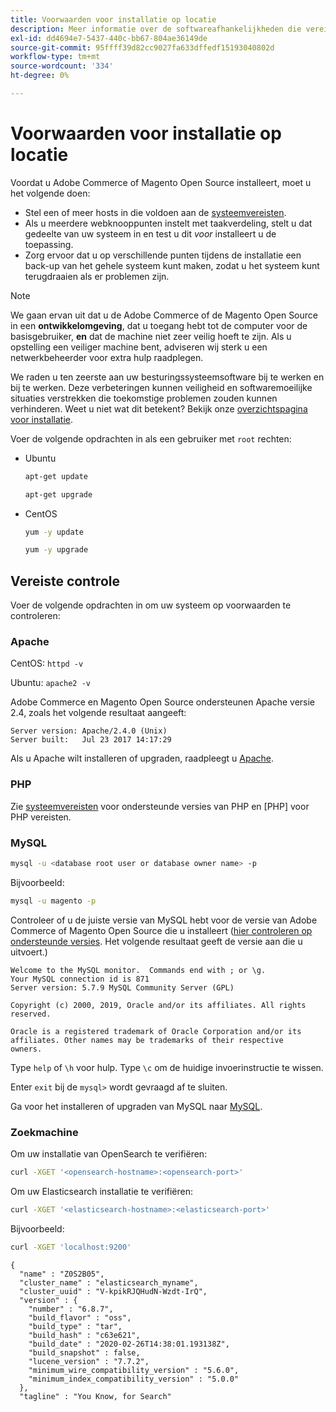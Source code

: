 ```yaml
---
title: Voorwaarden voor installatie op locatie
description: Meer informatie over de softwareafhankelijkheden die vereist zijn voor installaties op locatie van Adobe Commerce en Magento Open Source.
exl-id: dd4694e7-5437-440c-bb67-804ae36149de
source-git-commit: 95ffff39d82cc9027fa633dffedf15193040802d
workflow-type: tm+mt
source-wordcount: '334'
ht-degree: 0%

---
```


# Voorwaarden voor installatie op locatie

Voordat u Adobe Commerce of Magento Open Source installeert, moet u het volgende doen:

* Stel een of meer hosts in die voldoen aan de [systeemvereisten](../system-requirements.md).
* Als u meerdere webknooppunten instelt met taakverdeling, stelt u dat gedeelte van uw systeem in en test u dit _voor_ installeert u de toepassing.
* Zorg ervoor dat u op verschillende punten tijdens de installatie een back-up van het gehele systeem kunt maken, zodat u het systeem kunt terugdraaien als er problemen zijn.

>[!NOTE]
>
>We gaan ervan uit dat u de Adobe Commerce of de Magento Open Source in een **ontwikkelomgeving**, dat u toegang hebt tot de computer voor de basisgebruiker, **en** dat de machine niet zeer veilig hoeft te zijn. Als u opstelling een veiliger machine bent, adviseren wij sterk u een netwerkbeheerder voor extra hulp raadplegen.

We raden u ten zeerste aan uw besturingssysteemsoftware bij te werken en bij te werken. Deze verbeteringen kunnen veiligheid en softwaremoeilijke situaties verstrekken die toekomstige problemen zouden kunnen verhinderen. Weet u niet wat dit betekent? Bekijk onze [overzichtspagina voor installatie](../overview.md).

Voer de volgende opdrachten in als een gebruiker met `root` rechten:

* Ubuntu

   ```bash
   apt-get update
   ```

   ```bash
   apt-get upgrade
   ```

* CentOS

   ```bash
   yum -y update
   ```

   ```bash
   yum -y upgrade
   ```

## Vereiste controle

Voer de volgende opdrachten in om uw systeem op voorwaarden te controleren:

### Apache

CentOS: `httpd -v`

Ubuntu: `apache2 -v`

Adobe Commerce en Magento Open Source ondersteunen Apache versie 2.4, zoals het volgende resultaat aangeeft:

```terminal
Server version: Apache/2.4.0 (Unix)
Server built:   Jul 23 2017 14:17:29
```

Als u Apache wilt installeren of upgraden, raadpleegt u [Apache](web-server/apache.md).

### PHP

Zie [systeemvereisten](../system-requirements.md) voor ondersteunde versies van PHP en [PHP] voor PHP vereisten.

### MySQL

```bash
mysql -u <database root user or database owner name> -p
```

Bijvoorbeeld:

```bash
mysql -u magento -p
```

Controleer of u de juiste versie van MySQL hebt voor de versie van Adobe Commerce of Magento Open Source die u installeert ([hier controleren op ondersteunde versies](../system-requirements.md). Het volgende resultaat geeft de versie aan die u uitvoert.)

```terminal
Welcome to the MySQL monitor.  Commands end with ; or \g.
Your MySQL connection id is 871
Server version: 5.7.9 MySQL Community Server (GPL)

Copyright (c) 2000, 2019, Oracle and/or its affiliates. All rights reserved.

Oracle is a registered trademark of Oracle Corporation and/or its
affiliates. Other names may be trademarks of their respective
owners.
```

Type `help` of `\h` voor hulp. Type `\c` om de huidige invoerinstructie te wissen.

Enter `exit` bij de `mysql>` wordt gevraagd af te sluiten.

Ga voor het installeren of upgraden van MySQL naar [MySQL](database/mysql.md).

### Zoekmachine

Om uw installatie van OpenSearch te verifiëren:

```bash
curl -XGET '<opensearch-hostname>:<opensearch-port>'
```

Om uw Elasticsearch installatie te verifiëren:

```bash
curl -XGET '<elasticsearch-hostname>:<elasticsearch-port>'
```

Bijvoorbeeld:

```bash
curl -XGET 'localhost:9200'
```

```terminal
{
  "name" : "Z0S2B05",
  "cluster_name" : "elasticsearch_myname",
  "cluster_uuid" : "V-kpikRJQHudN-Wzdt-IrQ",
  "version" : {
    "number" : "6.8.7",
    "build_flavor" : "oss",
    "build_type" : "tar",
    "build_hash" : "c63e621",
    "build_date" : "2020-02-26T14:38:01.193138Z",
    "build_snapshot" : false,
    "lucene_version" : "7.7.2",
    "minimum_wire_compatibility_version" : "5.6.0",
    "minimum_index_compatibility_version" : "5.0.0"
  },
  "tagline" : "You Know, for Search"
```
